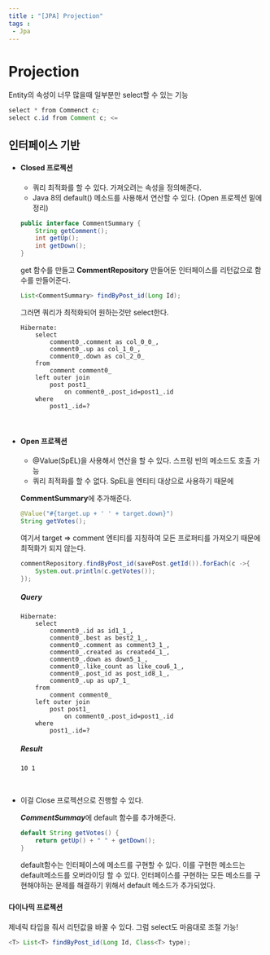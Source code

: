 ```yaml
---
title : "[JPA] Projection"
tags : 
 - Jpa
---
```




# Projection

Entity의 속성이 너무 많을때 일부분만 select할 수 있는 기능

```java
select * from Commenct c;
select c.id from Comment c; <=
```



## 인터페이스 기반

* #### Closed 프로젝션

  * 쿼리 최적화를 할 수 있다. 가져오려는 속성을 정의해준다.
  * Java 8의 default() 메소드를 사용해서 연산할 수 있다. (Open 프로젝션 밑에 정리)

  ```java
  public interface CommentSummary {
      String getComment();
      int getUp();
      int getDown();
  }
  ```

  get 함수를 만들고 **CommentRepository** 만들어둔 인터페이스를 리턴값으로 함수를 만들어준다.

  ```java
  List<CommentSummary> findByPost_id(Long Id);
  ```

  그러면 쿼리가 최적화되어 원하는것만 select한다.

  ```shell
  Hibernate: 
      select
          comment0_.comment as col_0_0_,
          comment0_.up as col_1_0_,
          comment0_.down as col_2_0_ 
      from
          comment comment0_ 
      left outer join
          post post1_ 
              on comment0_.post_id=post1_.id 
      where
          post1_.id=?
  ```

  <br/>

* #### Open 프로젝션

  * @Value(SpEL)을 사용해서 연산을 할 수 있다. 스프링 빈의 메소드도 호출 가능
  * 쿼리 최적화를 할 수 없다. SpEL을 엔티티 대상으로 사용하기 때문에

  **CommentSummary**에 추가해준다.

  ```java
  @Value("#{target.up + ' ' + target.down}")
  String getVotes();
  ```

  여기서 target => comment 엔티티를 지칭하여 모든 프로퍼티를 가져오기 때문에 최적화가 되지 않는다.

  ``` java
  commentRepository.findByPost_id(savePost.getId()).forEach(c ->{
      System.out.println(c.getVotes());
  });
  ```

  ##### Query

  ```shell
  Hibernate: 
      select
          comment0_.id as id1_1_,
          comment0_.best as best2_1_,
          comment0_.comment as comment3_1_,
          comment0_.created as created4_1_,
          comment0_.down as down5_1_,
          comment0_.like_count as like_cou6_1_,
          comment0_.post_id as post_id8_1_,
          comment0_.up as up7_1_ 
      from
          comment comment0_ 
      left outer join
          post post1_ 
              on comment0_.post_id=post1_.id 
      where
          post1_.id=?
  ```

  ##### Result

  ```shell
  10 1
  ```

<br/>

* 이걸 Close 프로젝션으로 진행할 수 있다.

  ***CommentSummay***에 default 함수를 추가해준다.

  ```java
  default String getVotes() {
      return getUp() + " " + getDown();
  }
  ```

  default함수는 인터페이스에 메소드를 구현할 수 있다. 이를 구현한 메소드는 default메소드를 오버라이딩 할 수 있다. 인터페이스를 구현하는 모든 메소드를 구현해야하는 문제를 해결하기 위해서 default 메소드가 추가되었다.

##### 

#### 다이나믹 프로젝션

제네릭 타입을 줘서 리턴값을 바꿀 수 있다. 그럼 select도 마음대로 조절 가능!

```java
<T> List<T> findByPost_id(Long Id, Class<T> type);
```


